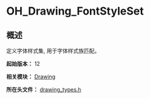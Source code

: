 # OH_Drawing_FontStyleSet

## 概述

定义字体样式集, 用于字体样式族匹配。

**起始版本：** 12

**相关模块：** [Drawing](capi-drawing.md)

**所在头文件：** [drawing_types.h](capi-drawing-types-h.md)

